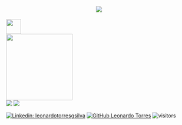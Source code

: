 <h1 align="center">
  <a href="https://git.io/typing-svg">
    <img src="https://readme-typing-svg.herokuapp.com/?lines=Hello,+There!+👋;I'm+Leonardo....;Nice+to+meet+you!&center=true&size=30">
  </a>
</h1>

<div>
  <img loading="lazy" src="https://cdn.jsdelivr.net/gh/devicons/devicon/icons/git/git-original.svg" width="40" height="40"/>
</div>

<div>
<a href="https://github.com/seu-usuário-aqui">
<img loading="lazy" height="180em" src="https://github-readme-stats.vercel.app/api/top-langs/?username=leonardotorresgs&layout=compact&langs_count=7&theme=dracula"/>
</div>
  
<div>
  <a href = "mailto:contato@seu-usuário-aqui"><img loading="lazy" src="https://img.shields.io/badge/Gmail-D14836?style=for-the-badge&logo=gmail&logoColor=white" target="_blank"></a>
  <a href="https://www.linkedin.com/in/seu-usuário-linkedln-aqui" target="_blank"><img loading="lazy" src="https://img.shields.io/badge/-LinkedIn-%230077B5?style=for-the-badge&logo=linkedin&logoColor=white" target="_blank"></a> 
</div>

[![Linkedin: leonardotorresgsilva](https://img.shields.io/badge/-leonardotorresgsilva-blue?style=flat-square&logo=Linkedin&logoColor=white&link=https://www.linkedin.com/in/leonardotorresgsilva/)](https://www.linkedin.com/in/leonardotorresgsilva/)
[![GitHub Leonardo Torres](https://img.shields.io/github/followers/leonardotorresgs?label=follow&style=social)](https://github.com/leonardotorresgs)
![visitors](https://visitor-badge.laobi.icu/badge?page_id=zhenye-na.zhenye-na)
